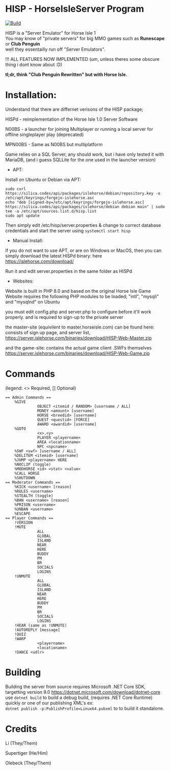 # HISP - HorseIsleServer Program

[![Build](https://github.com/islehorse/HISP/workflows/build/badge.svg)](https://github.com/islehorse/HISP/actions?query=workflow%3Abuild)

HISP is a "Server Emulator" for Horse Isle 1          
You may know of "private servers" for big MMO games such as **Runescape** or **Club Penguin**          
well they essentailly run off "Server Emulators".          

!!! ALL FEATURES NOW IMPLEMENTED (um, unless theres some obscure thing i dont know about :D)

**tl;dr, think "Club Penguin Rewritten" but with Horse Isle.**


# Installation:

Understand that there are differnet verisons of the HISP package;

HISPd - reimplementation of the Horse Isle 1.0 Server Software 

N00BS - a launcher for joining Multiplayer or running a local server for offline singleplayer play (deprecated)

MPN00BS - Same as N00BS but multiplatform

Game relies on a SQL Server, any should work, but i have only tested it with MariaDB, 
(and i guess SQLLite for the one used in the launcher version)

- APT:

Install on Ubuntu or Debian via APT:
```
sudo curl https://silica.codes/api/packages/islehorse/debian/repository.key -o /etc/apt/keyrings/forgejo-islehorse.asc
echo "deb [signed-by=/etc/apt/keyrings/forgejo-islehorse.asc] https://silica.codes/api/packages/islehorse/debian debian main" | sudo tee -a /etc/apt/sources.list.d/hisp.list
sudo apt update
```

Then simply edit /etc/hisp/server.properties & change to correct database credentials
and start the server using ``systemctl start hisp``

- Manual Install:

If you do not want to use APT, or are on Windows or MacOS, then you can simply download the latest HISPd binary:
here https://islehorse.com/download/

Run it and edit server.properties in the same folder as HISPd

- Websites:

Website is built in PHP 8.0 and based on the original Horse Isle Game Website
requires the following PHP modules to be loaded; "intl", "mysqli" and "mysqlnd" on Ubuntu

you must edit config.php and server.php to configure before it'll work properly.
and is required to sign-up to the private server

the master-site (equivilent to master.horseisle.com) can be found here:
consists of sign up page, and server list, 
https://server.islehorse.com/binaries/download/HISP-Web-Master.zip

and the game-site:
contains the actual game client .SWFs themselves
https://server.islehorse.com/binaries/download/HISP-Web-Game.zip

# Commands     
(legend: <> Required, [] Optional)
```
== Admin Commands ==            
    %GIVE                 
              OBJECT <itemid / RANDOM> [username / ALL]         
              MONEY <amount> [username]             
              HORSE <breedid> [username]         
              QUEST <questid> [FORCE]       
              AWARD <awardid> [username]
    %GOTO                             
              <x>,<y>         
              PLAYER <playername>        
              AREA <locationname>           
              NPC <npcname>             
    %SWF <swf> [username / ALL]
    %DELITEM <itemid> [username]
    %JUMP <playername> HERE              
    %NOCLIP (toggle)            
    %MODHORSE <id> <stat> <value>
    %CALL HORSE            
    %SHUTDOWN
== Moderator Commands ==         
    %KICK <username> [reason]         
    %RULES <username>          
    %STEALTH (toggle)        
    %BAN <username> [reason]     
    %PRISON <username>
    %UNBAN <username>       
    %ESCAPE               
== Player Commands ==         
    !VERSION 
    !MUTE                    
              ALL        
              GLOBAL       
              ISLAND        
              NEAR        
              HERE        
              BUDDY        
              PM        
              BR          
              SOCIALS         
              LOGINS            
    !UNMUTE              
              ALL         
              GLOBAL         
              ISLAND         
              NEAR        
              HERE         
              BUDDY       
              PM           
              BR             
              SOCIALS           
              LOGINS               
    !HEAR (same as !UNMUTE)            
    !AUTOREPLY [message]              
    !QUIZ                   
    !WARP           
              <playername>           
              <locationame>        
    !DANCE <udlr>       
```
 
# Building
 Building the server from source requires Microsoft .NET Core SDK, targetting version 9.0 https://dotnet.microsoft.com/download/dotnet-core
 use ``dotnet build`` to build a debug build, (requires .NET Core Runtime) quickly or one of our publishing XML's
 ex:        
 ``dotnet publish -p:PublishProfile=Linux64.pubxml`` to to build it standalone.
 
 
 # Credits
 
Li (They/Them)

Supertiger (He/Him)

Olebeck (They/Them)
 
